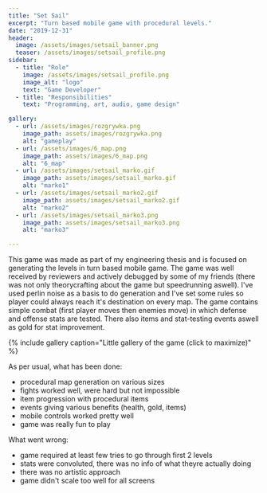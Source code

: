 ```yaml
---
title: "Set Sail"
excerpt: "Turn based mobile game with procedural levels."
date: "2019-12-31"
header:
  image: /assets/images/setsail_banner.png
  teaser: /assets/images/setsail_profile.png
sidebar:
  - title: "Role"
    image: /assets/images/setsail_profile.png
    image_alt: "logo"
    text: "Game Developer"
  - title: "Responsibilities"
    text: "Programming, art, audio, game design"

gallery:
  - url: /assets/images/rozgrywka.png
    image_path: assets/images/rozgrywka.png
    alt: "gameplay"
  - url: /assets/images/6_map.png
    image_path: assets/images/6_map.png
    alt: "6_map"
  - url: /assets/images/setsail_marko.gif
    image_path: assets/images/setsail_marko.gif
    alt: "marko1"
  - url: /assets/images/setsail_marko2.gif
    image_path: assets/images/setsail_marko2.gif
    alt: "marko2"
  - url: /assets/images/setsail_marko3.png
    image_path: assets/images/setsail_marko3.png
    alt: "marko3"

---
```

 
This game was made as part of my engineering thesis and is focused on generating the levels in turn based mobile game. The game was well received by reviewers and actively debugged by some of my friends (there was not only theorycrafting about the game but speedrunning aswell).
I've used perlin noise as a basis to do generation and I've set some rules so player could always reach it's destination on every map. The game contains simple combat (first player moves then enemies move) in which defense and offense stats are tested. There also items and stat-testing events aswell as gold for stat improvement.

{% include gallery caption="Little gallery of the game (click to maximize)" %}

As per usual, what has been done:
- procedural map generation on various sizes
- fights worked well, were hard but not impossible
- item progression with procedural items
- events giving various benefits (health, gold, items)
- mobile controls worked pretty well
- game was really fun to play

What went wrong:
- game required at least few tries to go through first 2 levels
- stats were convoluted, there was no info of what theyre actually doing
- there was no artistic approach
- game didn't scale too well for all screens